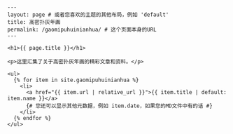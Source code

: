     ---
    layout: page # 或者您喜欢的主题的其他布局，例如 'default'
    title: 高密扑灰年画
    permalink: /gaomipuhuinianhua/ # 这个页面本身的URL
    ---

    <h1>{{ page.title }}</h1>

    <p>这里汇集了关于高密扑灰年画的精彩文章和资料。</p>

    <ul>
      {% for item in site.gaomipuhuinianhua %}
        <li>
          <a href="{{ item.url | relative_url }}">{{ item.title | default: item.name }}</a>
          {# 您还可以显示其他元数据，例如 item.date，如果您的MD文件中有的话 #}
        </li>
      {% endfor %}
    </ul>
